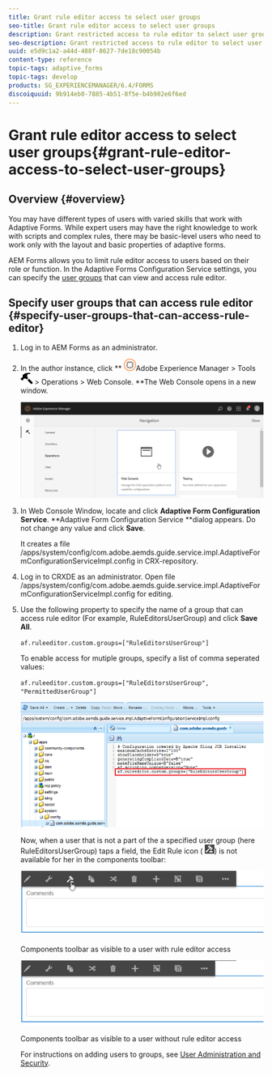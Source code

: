 ```yaml
---
title: Grant rule editor access to select user groups
seo-title: Grant rule editor access to select user groups
description: Grant restricted access to rule editor to select user groups.
seo-description: Grant restricted access to rule editor to select user groups.
uuid: e5d9c1a2-a44d-488f-8627-7de18c90054b
content-type: reference
topic-tags: adaptive_forms
topic-tags: develop
products: SG_EXPERIENCEMANAGER/6.4/FORMS
discoiquuid: 9b914eb0-7885-4b51-8f5e-b4b902e6f6ed
---
```


# Grant rule editor access to select user groups{#grant-rule-editor-access-to-select-user-groups}

## Overview {#overview}

You may have different types of users with varied skills that work with Adaptive Forms. While expert users may have the right knowledge to work with scripts and complex rules, there may be basic-level users who need to work only with the layout and basic properties of adaptive forms.

AEM Forms allows you to limit rule editor access to users based on their role or function. In the Adaptive Forms Configuration Service settings, you can specify the [user groups](../../sites/administering/using/security.md) that can view and access rule editor.

## Specify user groups that can access rule editor {#specify-user-groups-that-can-access-rule-editor}

1. Log in to AEM Forms as an administrator.
1. In the author instance, click ** ![](assets/adobeexperiencemanager.png)Adobe Experience Manager &gt; Tools ![](assets/hammer.png) &gt; Operations &gt; Web Console. **The Web Console opens in a new window.

   ![](assets/1.png)

1. In Web Console Window, locate and click **Adaptive Form Configuration** **Service**. **Adaptive Form Configuration Service **dialog appears. Do not change any value and click **Save**.

   It creates a file /apps/system/config/com.adobe.aemds.guide.service.impl.AdaptiveFormConfigurationServiceImpl.config in CRX-repository.

1. Log in to CRXDE as an administrator. Open file /apps/system/config/com.adobe.aemds.guide.service.impl.AdaptiveFormConfigurationServiceImpl.config for editing.
1. Use the following property to specify the name of a group that can access rule editor (For example, RuleEditorsUserGroup) and click **Save All**.

   `af.ruleeditor.custom.groups=["RuleEditorsUserGroup"]`

   To enable access for mutiple groups, specify a list of comma seperated values:

   `af.ruleeditor.custom.groups=["RuleEditorsUserGroup", "PermittedUserGroup"]`

   ![](assets/create-user.png)

   Now, when a user that is not a part of the a specified user group (here RuleEditorsUserGroup) taps a field, the Edit Rule icon ( ![](assets/edit-rules1.png)) is not available for her in the components toolbar:

   ![](assets/componentstoolbarwithre.png)

   Components toolbar as visible to a user with rule editor access

   ![](assets/componentstoolbarwithoutre.png)

   Components toolbar as visible to a user without rule editor access

   For instructions on adding users to groups, see [User Administration and Security](../../sites/administering/using/security.md).


